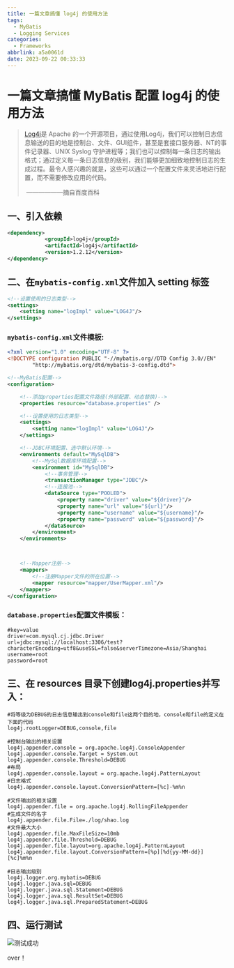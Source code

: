 ```yaml
---
title: 一篇文章搞懂 log4j 的使用方法
tags:
  - MyBatis
  - Logging Services
categories:
  - Frameworks
abbrlink: a5a0061d
date: 2023-09-22 00:33:33
---
```


# 一篇文章搞懂 MyBatis 配置 log4j 的使用方法

> [Log4j](https://logging.apache.org/log4j/2.x/index.html)是 Apache 的一个开源项目，通过使用Log4j，我们可以控制日志信息输送的目的地是控制台、文件、GUI组件，甚至是套接口服务器、NT的事件记录器、UNIX Syslog 守护进程等；我们也可以控制每一条日志的输出格式；通过定义每一条日志信息的级别，我们能够更加细致地控制日志的生成过程。最令人感兴趣的就是，这些可以通过一个配置文件来灵活地进行配置，而不需要修改应用的代码。
>
> ​									——————摘自百度百科

## 一、引入依赖

```xml
<dependency>
            <groupId>log4j</groupId>
            <artifactId>log4j</artifactId>
            <version>1.2.12</version>
</dependency>
```

## 二、在`mybatis-config.xml`文件加入 setting 标签

```xml
<!--设置使用的日志类型-->
<settings>
    <setting name="logImpl" value="LOG4J"/>
</settings>
```

### `mybatis-config.xml`文件模板:

```xml
<?xml version="1.0" encoding="UTF-8" ?>
<!DOCTYPE configuration PUBLIC "-//mybatis.org//DTD Config 3.0//EN"
        "http://mybatis.org/dtd/mybatis-3-config.dtd">

<!--MyBatis配置-->
<configuration>

    <!--添加properties配置文件路径(外部配置、动态替换)-->
    <properties resource="database.properties" />

    <!--设置使用的日志类型-->
    <settings>
        <setting name="logImpl" value="LOG4J"/>
    </settings>

    <!--JDBC环境配置、选中默认环境-->
    <environments default="MySqlDB">
        <!--MySql数据库环境配置-->
        <environment id="MySqlDB">
            <!--事务管理-->
            <transactionManager type="JDBC"/>
            <!--连接池-->
            <dataSource type="POOLED">
                <property name="driver" value="${driver}"/>
                <property name="url" value="${url}"/>
                <property name="username" value="${username}"/>
                <property name="password" value="${password}"/>
            </dataSource>
        </environment>
    </environments>



    <!--Mapper注册-->
    <mappers>
        <!--注册Mapper文件的所在位置-->
        <mapper resource="mapper/UserMapper.xml"/>
    </mappers>
</configuration>
```

### `database.properties`配置文件模板：

```properties
#key=value
driver=com.mysql.cj.jdbc.Driver
url=jdbc:mysql://localhost:3306/test?characterEncoding=utf8&useSSL=false&serverTimezone=Asia/Shanghai
username=root
password=root
```



## 三、在 resources 目录下创建log4j.properties并写入：

```properties
#将等级为DEBUG的日志信息输出到console和file这两个目的地，console和file的定义在下面的代码
log4j.rootLogger=DEBUG,console,file
 
#控制台输出的相关设置
log4j.appender.console = org.apache.log4j.ConsoleAppender
log4j.appender.console.Target = System.out
log4j.appender.console.Threshold=DEBUG
#布局
log4j.appender.console.layout = org.apache.log4j.PatternLayout
#日志格式
log4j.appender.console.layout.ConversionPattern=[%c]-%m%n
 
#文件输出的相关设置
log4j.appender.file = org.apache.log4j.RollingFileAppender
#生成文件的名字
log4j.appender.file.File=./log/shao.log
#文件最大大小
log4j.appender.file.MaxFileSize=10mb
log4j.appender.file.Threshold=DEBUG
log4j.appender.file.layout=org.apache.log4j.PatternLayout
log4j.appender.file.layout.ConversionPattern=[%p][%d{yy-MM-dd}][%c]%m%n
 
#日志输出级别
log4j.logger.org.mybatis=DEBUG
log4j.logger.java.sql=DEBUG
log4j.logger.java.sql.Statement=DEBUG
log4j.logger.java.sql.ResultSet=DEBUG
log4j.logger.java.sql.PreparedStatement=DEBUG
```

## 四、运行测试

![测试成功](https://cs-wlei224.obs.cn-south-1.myhuaweicloud.com/blog-imgs/202309220052332.png)

over！
